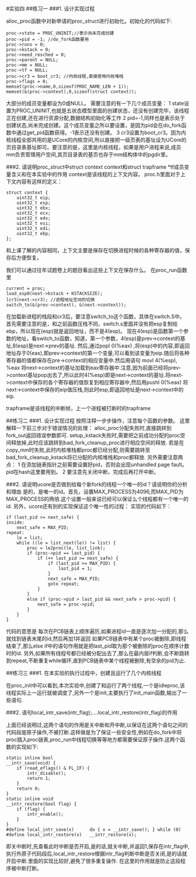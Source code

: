 #实验四
##练习一
###1. 设计实现过程

alloc_proc函数中对新申请的proc_struct进行初始化。初始化的代码如下:
```
proc->state = PROC_UNINIT;//表示尚未完成创建
proc->pid = -1; //do_fork函数要用
proc->runs = 0;
proc->kstack = 0;
proc->need_resched = 0;
proc->parent = NULL;
proc->mm = NULL;
proc->tf = NULL;
proc->cr3 = boot_cr3; //内核线程,直接使用内核堆栈
proc->flags = 0;
memset(proc->name,0,sizeof(PROC_NAME_LEN + 1));
memset(&(proc->context),0,sizeof(struct context));
```
大部分的成员变量都设为0或NULL。
需要注意的有一下几个成员变量：
1 state设置为PROC_UNINIT,也就是五状态模型里面的创建状态，还没有创建完毕，该线程正在创建,还在进行资源分配,数据结构初始化等工作
2 pid=-1,同样也是表示处于创建状态,尚未完成创建。这个成员变量之所以要设置，是因为pid会在do_fork函数中通过get_pid函数获得。-1表示还没有创建。
3 cr3设置为boot_cr3。因为内核线程全部共用的是UCore的内核空间,所以直接把一级页表的基址设为UCore的页目录表基址即可。要注意的是，这里是内核线程，如果是用户进程来说,成员mm负责管理用户空间,其页目录表的基页也存于mm结构体中的pgdir里。

###2. 请说明proc_struct中struct context context和struct trapframe *tf成员变量含义和在本实验中的作用
context是该线程的上下文内容。
proc.h里面对于上下文内容有这样的定义：
```
struct context {
    uint32_t eip;
    uint32_t esp;
    uint32_t ebx;
    uint32_t ecx;
    uint32_t edx;
    uint32_t esi;
    uint32_t edi;
    uint32_t ebp;
};
```
和上课了解的内容相同，上下文主要是保存在切换进程时候的各种寄存器的值，保存后方便恢复。

我们可以通过往年试题卷上的题目看出这些上下文在保存什么。
在proc_run函数里
```
current = proc;
load_esp0(next->kstack + KSTACKSIZE);
lcr3(next->cr3); //进程地址空间的切换
switch_to(&(prev->context), &(next->context));
```
在加载新进程的栈段和cr3后，要注意switch_to这个函数，具体在switch.S中。
首先需要注意的是，和之前函数压栈不同，switch.s里面并没有把esp复制给ebp，所以现在(esp)就是返回地址，而不是4(esp)。
现在4(esp)是函数第一个参数的地址，看switch_to函数，知道，第一个参数，4(esp)是prev->context的基址,8(esp)是next->prev的基址.
然后,通过popl 0(%eax) ,将(esp)中的内容,即返回地址存于0(eax),即prev->context的第一个变量,可以看到该变量为eip.随后将各种寄存器的值都保存在pre->context的相应变量中.然后用语句 movl 4(%esp), %eax 将next->context的基址加载到eax寄存器中.注意,因为前面已经将prev->context基址pop出去了,所以此时4(%esp)即是next->context的基址.将next->context中保存的各个寄存器的值恢复到相应寄存器中,然后用pushl 0(%eax) 将next->context中保存的eip值压栈,则此时esp,即返回地址是next->context中的eip.

trapframe是该线程的中断帧，上一个进程被打断时的trapframe

##练习二
###1. 设计实现过程
按照注释一步步操作，注意每个函数的参数。
这里解释一下前三步对于错误情况的处理：
alloc_proc分配失败时,直接跳转到fork_out返回错误参数即可.
setup_kstack失败时,需要把之前成功分配的proc空间释放掉,此时应该跳转到bad_fork_cleanup_proc进行相应空间的释放.
若是在copy_mm时失败,此时内核堆栈都proc都已经分配,则需要跳转至bad_fork_cleanup_kstack将已分配的内核堆栈和proc都释放.
另外需要注意两点：
1 在添加链表指针之前需要设置好pid，否则会出现unhandled page fault。pid在hash这里要用到。
2 要注意先关闭中断，完成后再打开中断。

###2. 请说明ucore是否做到给每个新fork的线程一个唯一的id？请说明你的分析和理由
是的，是唯一的id。首先，设置MAX_PROCESS为4096,而MAX_PID为MAX_PROCESS的两倍.这个设置一般来说已经可以保证么个线程都有一个唯一的id.
另外，ucore还有别的实现保证这个唯一性的过程：
实现的代码如下：
```
if (last_pid >= next_safe) {
inside:
    next_safe = MAX_PID;
repeat:
    le = list;
    while ((le = list_next(le)) != list) {
        proc = le2proc(le, list_link);
        if (proc->pid == last_pid) {
            if (++ last_pid >= next_safe) {
                if (last_pid >= MAX_PID) {
                    last_pid = 1;
                }
                next_safe = MAX_PID;
                goto repeat;
            }
        }
        else if (proc->pid > last_pid && next_safe > proc->pid) {
            next_safe = proc->pid;
        }
    }
}
```
代码的意思是
每次在PCB链表上顺序遍历,如果进程id一直是逐次加一分配的,那么就找到链表末尾的id,然后再加1并返回
如果PCB链表中有某个proc被删除,即线程结束了,那么else if中的语句作用就是把last_pid取为那个被删除的proc在顺序计数时的id.
另外,如果所有线程号都已经被分配出去了,那么在最内层if判断,会不断跳转到repeat,不断重复while循环,直到PCB链表中某个线程被删除,有空余的pid为止.


##练习三
###1. 在本实验的执行过程中，创建且运行了几个内核线程

在proc_init中可以看到,本次实验中,创建了和运行了两个线程,一个是idleproc,该线程实际上一运行就被调度了,另外一个是init,主要执行了init_main函数,输出了一些语句.

###2. 语句local_intr_save(intr_flag);....local_intr_restore(intr_flag)的作用

上面已经说明过,这两个语句的作用是关中断和开中断,以保证在这两个语句之间的代码段是原子操作,不被打断.这样做是为了保证一些安全性,例如在do_fork中将proc插入proc链表,proc_run中线程切换等等地方都需要保证原子操作.这两个函数的实现如下:
```
static inline bool
__intr_save(void) {
    if (read_eflags() & FL_IF) {
        intr_disable();
        return 1;
    }
    return 0;
}    
static inline void
__intr_restore(bool flag) {
    if (flag) {
        intr_enable();
    }
}
#define local_intr_save(x)      do { x = __intr_save(); } while (0)
#define local_intr_restore(x)   __intr_restore(x);
```
即关中断时,先查看此时中断是否开启,是的话,就关中断,并返回1,保存在intr_flag中,执行外原子代码段后,local_intr_restore根据intr_flag判断中断是否关闭,是的话就开启中断.里面的实现比较好,避免了很多重复操作.
在这里的作用就是防止这段程序被中断打断。